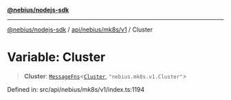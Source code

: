 [**@nebius/nodejs-sdk**](../../../../../README.md)

***

[@nebius/nodejs-sdk](../../../../../README.md) / [api/nebius/mk8s/v1](../README.md) / Cluster

# Variable: Cluster

> **Cluster**: [`MessageFns`](../../../../../runtime/protos/core/interfaces/MessageFns.md)\<[`Cluster`](../interfaces/Cluster.md), `"nebius.mk8s.v1.Cluster"`\>

Defined in: src/api/nebius/mk8s/v1/index.ts:1194
